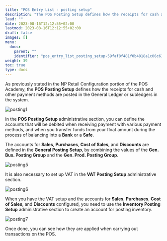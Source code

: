 ```yaml
---
title: "POS Entry List - posting setup"
description: "The POS Posting Setup defines how the receipts for cash and other payment methods are posted in the General Ledger or subledgers in the system."
lead: ""
date: 2023-08-16T12:12:55+02:00
lastmod: 2023-08-16T12:12:55+02:00
draft: false
images: []
menu:
  docs:
    parent: ""
    identifier: "pos_entry_list_posting_setup-59faf8f481f0b4818a1c06c615cdb4e5"
weight: 39
toc: true
type: docs
---
```


As previously stated in the NP Retail Configuration portion of the POS Academy, the **POS Posting Setup** defines how the receipts for cash and other payment methods are posted in the General Ledger or subledgers in the system. 

![posting1](posting1.PNG)

In the **POS Posting Setup** administrative section, you can define the accounts that will be debited when receiving payment with various payment methods, and when you transfer funds from your float amount during the process of balancing into a **Bank** or a **Safe**.  

The accounts for **Sales**, **Purchases**, **Cost of Sales**, and **Discounts** are defined in the **General Posting Setup**, by combining the values of the **Gen. Bus. Posting Group** and the **Gen. Prod. Posting Group**.  

![posting5](posting5.PNG)

It is also necessary to set up VAT in the **VAT Posting Setup** administrative section. 

![posting6](posting6.PNG)

When you have the VAT setup and the accounts for **Sales**, **Purchases**, **Cost of Sales**, and **Discounts** configured, you need to use the **Inventory Posting Setup** administrative section to create an account for posting inventory. 

![posting7](posting7.PNG)

Once done, you can see how they are applied when carrying out transactions on the POS.   